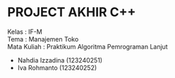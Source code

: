 PROJECT AKHIR C++
===============================
Kelas       : IF-M     
Tema        : Manajemen Toko  
Mata Kuliah : Praktikum Algoritma Pemrograman Lanjut
- Nahdia Izzadina (123240251)
- Iva Rohmanto (123240252)
